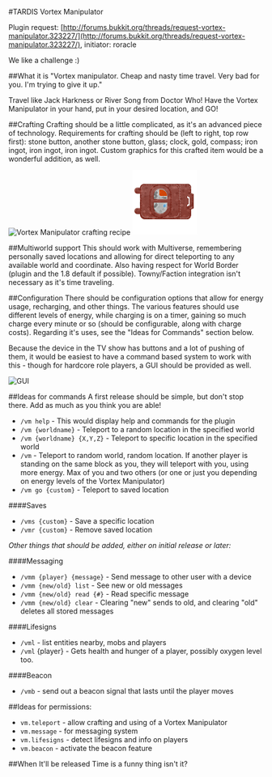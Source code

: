 #TARDIS Vortex Manipulator

Plugin request: [http://forums.bukkit.org/threads/request-vortex-manipulator.323227/](http://forums.bukkit.org/threads/request-vortex-manipulator.323227/), initiator: roracle

We like a challenge :)

##What it is
"Vortex manipulator. Cheap and nasty time travel. Very bad for you. I'm trying to give it up."

Travel like Jack Harkness or River Song from Doctor Who! Have the Vortex Manipulator in your hand, put in your desired location, and GO!

##Crafting
Crafting should be a little complicated, as it's an advanced piece of technology. Requirements for crafting should be (left to right, top row first): stone button, another stone button, glass; clock, gold, compass; iron ingot, iron ingot, iron ingot. Custom graphics for this crafted item would be a wonderful addition, as well.

![Vortex Manipulator crafting recipe](https://dl.dropboxusercontent.com/u/53758864/vortexmanipulator.jpg)
![Vortex Manipulator item](https://raw.githubusercontent.com/eccentricdevotion/Bromley-Massive-Vector/master/assets/minecraft/mcpatcher/cit/vortex_manipulator/manipulator.png)

##Multiworld support
This should work with Multiverse, remembering personally saved locations and allowing for direct teleporting to any available world and coordinate. Also having respect for World Border (plugin and the 1.8 default if possible). Towny/Faction integration isn't necessary as it's time traveling.

##Configuration
There should be configuration options that allow for energy usage, recharging, and other things. The various features should use different levels of energy, while charging is on a timer, gaining so much charge every minute or so (should be configurable, along with charge costs). Regarding it's uses, see the "Ideas for Commands" section below.

Because the device in the TV show has buttons and a lot of pushing of them, it would be easiest to have a command based system to work with this - though for hardcore role players, a GUI should be provided as well.

![GUI](https://dl.dropboxusercontent.com/u/53758864/vortexmanipulatorGUI.jpg)

##Ideas for commands
A first release should be simple, but don't stop there. Add as much as you think you are able!

* `/vm help` - This would display help and commands for the plugin
* `/vm {worldname}` - Teleport to a random location in the specified world
* `/vm {worldname} {X,Y,Z}` - Teleport to specific location in the specified world
* `/vm` - Teleport to random world, random location. If another player is standing on the same block as you, they will teleport with you, using more energy. Max of you and two others (or one or just you depending on energy levels of the Vortex Manipulator)
* `/vm go {custom}` - Teleport to saved location

####Saves

* `/vms {custom}` - Save a specific location
* `/vmr {custom}` - Remove saved location

_Other things that should be added, either on initial release or later:_

####Messaging

* `/vmm {player} {message}` - Send message to other user with a device
* `/vmm {new/old} list` - See new or old messages
* `/vmm {new/old} read {#}` - Read specific message
* `/vmm {new/old} clear` - Clearing "new" sends to old, and clearing "old" deletes all stored messages

####Lifesigns

* `/vml` - list entities nearby, mobs and players
* `/vml` {player} - Gets health and hunger of a player, possibly oxygen level too.

####Beacon

* `/vmb` - send out a beacon signal that lasts until the player moves

##Ideas for permissions: 
* `vm.teleport` - allow crafting and using of a Vortex Manipulator
* `vm.message` - for messaging system
* `vm.lifesigns` - detect lifesigns and info on players
* `vm.beacon` - activate the beacon feature

##When It'll be released
Time is a funny thing isn't it?
